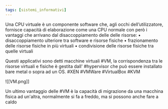 ```yaml
---
tags: [sistemi_informativi]
---
```

Una CPU virtuale è un componente software che, agli occhi dell’utilizzatore, fornisce capacità di elaborazione come una CPU normale con però i vantaggi che arrivano dal disaccoppiamento delle delle risorse:
	• disaccoppiamento ulteriore tra software e risorse fisiche
	• frazionamento delle risorse fisiche in più virtuali
	• condivisione delle risorse fisiche tra quelle virtuali

Questi applicativi sono detti macchine virtuali #VM, la corrispondenza tra le risorse virtuali e fisiche è gestita dall' #hypervisor che può essere installato bare metal o sopra ad un OS. #XEN #VMWare #VirtualBox #KVM

![[VM.png]]

Un ultimo vantaggio delle #VM è la capacità di migrazione da una macchina fisica ad un'altra, normalmente si fa a freddo, ma si possono anche fare a caldo